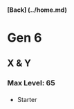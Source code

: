 #### [Back] (../home.md)

# Gen 6

## X & Y

### Max Level: 65

####
- Starter

####

####

####

####

####
